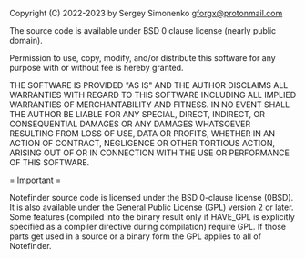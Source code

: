 Copyright (C) 2022-2023 by Sergey Simonenko <gforgx@protonmail.com>

The source code is available under BSD 0 clause license (nearly public domain).

Permission to use, copy, modify, and/or distribute this software for any purpose with or without fee is hereby granted.

THE SOFTWARE IS PROVIDED "AS IS" AND THE AUTHOR DISCLAIMS ALL WARRANTIES WITH REGARD TO THIS SOFTWARE INCLUDING ALL IMPLIED WARRANTIES OF MERCHANTABILITY AND FITNESS. IN NO EVENT SHALL THE AUTHOR BE LIABLE FOR ANY SPECIAL, DIRECT, INDIRECT, OR CONSEQUENTIAL DAMAGES OR ANY DAMAGES WHATSOEVER RESULTING FROM LOSS OF USE, DATA OR PROFITS, WHETHER IN AN ACTION OF CONTRACT, NEGLIGENCE OR OTHER TORTIOUS ACTION, ARISING OUT OF OR IN CONNECTION WITH THE USE OR PERFORMANCE OF THIS SOFTWARE.

= Important =

Notefinder source code is licensed under the BSD 0-clause license (0BSD).
It is also available under the General Public License (GPL) version 2 or later.
Some features (compiled into the binary result only if HAVE_GPL is explicitly specified as a compiler directive during compilation) require GPL. If those parts get used in a source or a binary form the GPL applies to all of Notefinder.
